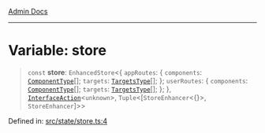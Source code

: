 [Admin Docs](/)

***

# Variable: store

> `const` **store**: `EnhancedStore`\<\{ `appRoutes`: \{ `components`: [`ComponentType`](state\reducers\routesReducer\README\type-aliases\ComponentType.md)[]; `targets`: [`TargetsType`](state\reducers\routesReducer\README\type-aliases\TargetsType.md)[]; \}; `userRoutes`: \{ `components`: [`ComponentType`](state\reducers\userRoutesReducer\README\type-aliases\ComponentType.md)[]; `targets`: [`TargetsType`](state\reducers\userRoutesReducer\README\type-aliases\TargetsType.md)[]; \}; \}, [`InterfaceAction`](state\helpers\Action\README\interfaces\InterfaceAction.md)\<`unknown`\>, `Tuple`\<\[`StoreEnhancer`\<\{\}\>, `StoreEnhancer`\]\>\>

Defined in: [src/state/store.ts:4](https://github.com/PalisadoesFoundation/talawa-admin/blob/main/src/state/store.ts#L4)
